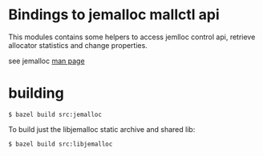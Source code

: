 # Bindings to jemalloc mallctl api

This modules contains some helpers to access jemlloc control api,
retrieve allocator statistics and change properties.

see jemalloc [man page](http://jemalloc.net/jemalloc.3.html)

# building

`$ bazel build src:jemalloc`

To build just the libjemalloc static archive and shared lib:

`$ bazel build src:libjemalloc`
